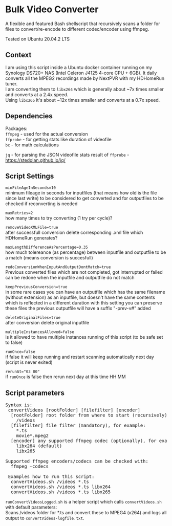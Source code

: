 # Bulk Video Converter
A flexible and featured Bash shellscript that recursively scans a folder for files to convert/re-encode to different codec/encoder using ffmpeg.  

Tested on Ubuntu 20.04.2 LTS

## Context
I am using this script inside a Ubuntu docker container running on my Synology DS720+ NAS (Intel Celeron J4125 4-core CPU + 6GB). It daily converts all the MPEG2 recordings made by NextPVR with my HDHomeRun tuner.  
I am converting them to `libx264` which is generally about ~7x times smaller and converts at a 2.4x speed.  
Using `libx265` it's about ~12x times smaller and converts at a 0.7x speed.  

## Dependencies
Packages:  
`ffmpeg` - used for the actual conversion  
`ffprobe` - for getting stats like duration of videofile  
`bc` - for math calculations  

`jq` - for parsing the JSON videofile stats result of `ffprobe` - https://stedolan.github.io/jq/  

## Script Settings
`minFileAgeInSeconds=10`  
minimum fileage in seconds for inputfiles (that means how old is the file since last write) to be considered to get converted and for outputfiles to be checked if reconverting is needed  

`maxRetries=2`  
how many times to try converting (1 try per cycle)?  

`removeVideoXMLFile=true`  
after successfull conversion delete corresponding .xml file which HDHomeRun generates?  

`maxLengthDifferenceAsPercentage=0.35`  
how much tolereance (as percentage) between inputfile and outputfile to be a match (means conversion is succesfull)  

`redoConversionWhenInputAndOutputDontMatch=true`  
Previous converted files which are not completed, got interrupted or failed can be redone when the inputfile and outputfile do not match  

`keepPreviousConversion=true`  
in some rare cases you can have an outputfile which has the same filename (without extension) as an inputfile, but doesn't have the same contents which is reflected in a different duration with this setting you can preserve these files the previous outputfile will have a suffix "-prev-v#" added  

`deleteOriginalFiles=true`  
after conversion delete original inputfile  

`multipleInstancesAllowed=false`  
is it allowed to have multiple instances running of this script (to be safe set to false)  

`runOnce=false`  
if false it will keep running and restart scanning automatically next day (script is never exited)  

`rerunAt="03 00"`  
if `runOnce` is false then rerun next day at this time HH MM  


## Script parameters
<pre>
Syntax is:  
 convertVideos [rootFolder] [filefilter] [encoder]  
  [rootFolder] root folder from where to start (recursively) to find files (mandatory), for example:  
    /videos  
  [filefilter] file filter (mandatory), for example:  
    *.ts  
    movie*.mpeg2  
  [encoder] any supported ffmpeg codec (optionally), for example:  
    libx264 (default)  
    libx265  

Supported ffmpeg encoders/codecs can be checked with:  
  ffmpeg -codecs  

 Examples how to run this script:  
  convertVideos.sh /videos *.ts  
  convertVideos.sh /videos *.ts libx264  
  convertVideos.sh /videos *.ts libx265  
</pre>  


`runConvertVideosLogged.sh` is a helper script which calls `convertVideos.sh` with default parameters:  
Scans /videos folder for *.ts and convert these to MPEG4 (x264) and logs all output to `convertVideos-logfile.txt`.
